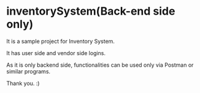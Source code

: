 # inventorySystem(Back-end side only)

It is a sample project for Inventory System.


It has user side and vendor side logins.


As it is only backend side, functionalities can be used only via Postman or similar programs. 

Thank you. :)
